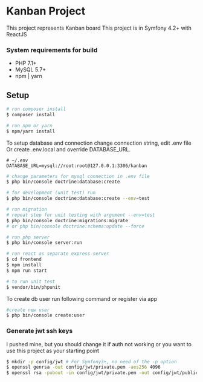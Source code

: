 # Kanban Project
This project represents Kanban board 
This project is in Symfony 4.2+ with ReactJS

### System requirements for build
* PHP 7.1+
* MySQL 5.7+
* npm | yarn

## Setup
```bash
# run composer install
$ composer install

# run npm or yarn
$ npm/yarn install
```
To setup database and connection change connection string, edit .env file
Or create .env.local and override DATABASE_URL.
```dotenv
# ~/.env
DATABASE_URL=mysql://root:root@127.0.0.1:3306/kanban
```

```bash
# change parameters for mysql connection in .env file
$ php bin/console doctrine:database:create

# for development (unit test) run
$ php bin/console doctrine:database:create --env=test

# run migration
# repeat step for unit testing with argument --env=test
$ php bin/console doctrine:migrations:migrate
# or php bin/console doctrine:schema:update --force

# run php server
$ php bin/console server:run

# run react as separate express server
$ cd frontend
$ npm install
$ npm run start 

# to run unit test
$ vendor/bin/phpunit
```

To create db user run following command  or register via app
```bash
#create new user
$ php bin/console create:user
```


### Generate jwt ssh keys
I pushed mine, but you should change it if auth not working or you want to use this project as your starting point
```bash
$ mkdir -p config/jwt # For Symfony3+, no need of the -p option
$ openssl genrsa -out config/jwt/private.pem -aes256 4096
$ openssl rsa -pubout -in config/jwt/private.pem -out config/jwt/public.pem
```
